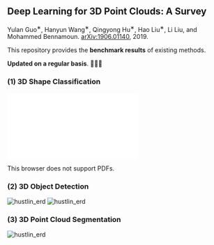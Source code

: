 ## Deep Learning for 3D Point Clouds: A Survey

Yulan Guo<sup>∗</sup>, Hanyun Wang<sup>∗</sup>,  Qingyong Hu<sup>∗</sup>,  Hao Liu<sup>∗</sup>,  Li Liu,  and Mohammed Bennamoun. [arXiv:1906.01140](https://arxiv.org/abs/1906.01140), 2019. 

This repository provides the **benchmark results** of existing methods. 

**Updated on a regular basis**. :tada::tada::tada:



### (1) 3D Shape Classification
<object data="./classification.pdf" type="application/pdf" width="700px" height="700px">
    <embed src="./classification.pdf">
        <p>This browser does not support PDFs.
    </embed>
</object>

### (2) 3D Object Detection
![hustlin_erd]("./detection.pdf")
![hustlin_erd]("./detection_bev.pdf")


### (3) 3D Point Cloud Segmentation
![hustlin_erd]("./Segmentation.pdf")

